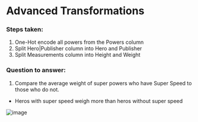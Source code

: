 # Advanced Transformations

### Steps taken: 
1. One-Hot encode all powers from the Powers column
2. Split Hero|Publisher column into Hero and Publisher
3. Split Measurements column into Height and Weight

### Question to answer:
1. Compare the average weight of super powers who have Super Speed to those who do not.
  - Heros with super speed weigh more than heros without super speed
   
![image](https://github.com/kassiedancer92/Applying_Advanced_Transformations/assets/133593433/b9ce636b-3a9d-4bc6-93b8-f6ff38f1d01c)
